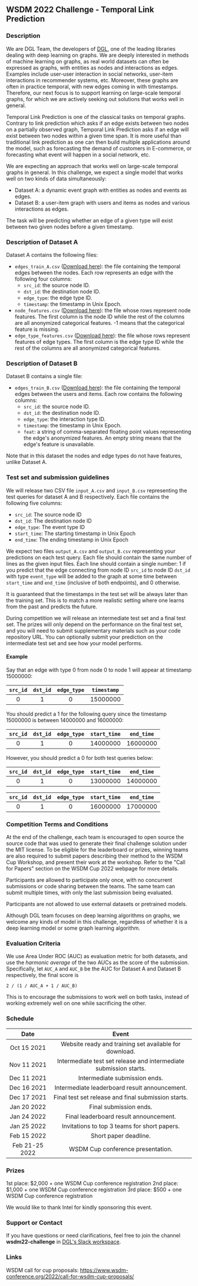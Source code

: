## WSDM 2022 Challenge - Temporal Link Prediction

### Description

We are DGL Team, the developers of [DGL](https://www.dgl.ai), one of the leading libraries dealing with deep learning on graphs.  We are deeply interested in methods of machine learning on graphs, as real world datasets can often be expressed as graphs, with entities as nodes and interactions as edges.  Examples include user-user interaction in social networks, user-item interactions in recommender systems, etc.  Moreover, these graphs are often in practice temporal, with new edges coming in with timestamps.  Therefore, our next focus is to support learning on large-scale temporal graphs, for which we are actively seeking out solutions that works well in general.

Temporal Link Prediction is one of the classical tasks on temporal graphs.  Contrary to link prediction which asks if an edge exists between two nodes on a partially observed graph, Temporal Link Prediction asks if an edge will exist between two nodes within a given time span.  It is more useful than traditional link prediction as one can then build multiple applications around the model, such as forecasting the demand of customers in E-commerce, or forecasting what event will happen in a social network, etc.

We are expecting an approach that works well on large-scale temporal graphs in general.  In this challenge, we expect a single model that works well on two kinds of data simultaneously:

* Dataset A: a dynamic event graph with entities as nodes and events as edges.
* Dataset B: a user-item graph with users and items as nodes and various interactions as edges.

The task will be predicting whether an edge of a given type will exist between two given nodes before a given timestamp.

### Description of Dataset A

Dataset A contains the following files:

* `edges_train_A.csv` ([Download here](https://data.dgl.ai/dataset/WSDMCup2022/edges_train_A.csv.gz)): the file containing the temporal edges between the nodes.  Each row represents an edge with the following four columns:
  * `src_id`: the source node ID.
  * `dst_id`: the destination node ID.
  * `edge_type`: the edge type ID.
  * `timestamp`: the timestamp in Unix Epoch.
* `node_features.csv` ([Download here](https://data.dgl.ai/dataset/WSDMCup2022/node_features.csv.gz)): the file whose rows represent node features.  The first column is the node ID while the rest of the columns are all anonymized categorical features.  -1 means that the categorical feature is missing.
* `edge_type_features.csv` ([Download here](https://data.dgl.ai/dataset/WSDMCup2022/edge_type_features.csv.gz)): the file whose rows represent features of edge types.  The first column is the edge type ID while the rest of the columns are all anonymized categorical features.

### Description of Dataset B

Dataset B contains a single file:

* `edges_train_B.csv` ([Download here](https://data.dgl.ai/dataset/WSDMCup2022/edges_train_B.csv.gz)): the file containing the temporal edges between the users and items.  Each row contains the following columns:
  * `src_id`: the source node ID.
  * `dst_id`: the destination node ID.
  * `edge_type`: the interaction type ID.
  * `timestamp`: the timestamp in Unix Epoch.
  * `feat`: a string of comma-separated floating point values representing the edge's anonymized features.  An empty string means that the edge's feature is unavailable.

Note that in this dataset the nodes and edge types do not have features, unlike Dataset A.

### Test set and submission guidelines

We will release two CSV file `input_A.csv` and `input_B.csv` representing the test queries for dataset A and B respectively.  Each file contains the following five columns:

* `src_id`: The source node ID
* `dst_id`: The destination node ID
* `edge_type`: The event type ID
* `start_time`: The starting timestamp in Unix Epoch
* `end_time`: The ending timestamp in Unix Epoch

We expect two files `output_A.csv` and `output_B.csv` representing your predictions on each test query.  Each file should contain the same number of lines as the given input files.  Each line should contain a single number: 1 if you predict that the edge connecting from node ID `src_id` to node ID `dst_id` with type `event_type` will be added to the graph at some time between `start_time` and `end_time` (inclusive of both endpoints), and 0 otherwise.

It is guaranteed that the timestamps in the test set will be always later than the training set.  This is to match a more realistic setting where one learns from the past and predicts the future.

During competition we will release an intermediate test set and a final test set.  The prizes will only depend on the performance on the final test set, and you will need to submit supplementary materials such as your code repository URL.  You can optionally submit your prediction on the intermediate test set and see how your model performs.

#### Example

Say that an edge with type 0 from node 0 to node 1 will appear at timestamp 15000000:

| `src_id` | `dst_id` | `edge_type` | `timestamp` |
|:--------:|:--------:|:-----------:|:-----------:|
| 0        | 1        | 0           | 15000000    |

You should predict a 1 for the following query since the timestamp 15000000 is between 14000000 and 16000000:

| `src_id` | `dst_id` | `edge_type` | `start_time` | `end_time` |
|:--------:|:--------:|:-----------:|:------------:|:----------:|
| 0        | 1        | 0           | 14000000     | 16000000   |

However, you should predict a 0 for both test queries below:

| `src_id` | `dst_id` | `edge_type` | `start_time` | `end_time` |
|:--------:|:--------:|:-----------:|:------------:|:----------:|
| 0        | 1        | 0           | 13000000     | 14000000   |

| `src_id` | `dst_id` | `edge_type` | `start_time` | `end_time` |
|:--------:|:--------:|:-----------:|:------------:|:----------:|
| 0        | 1        | 0           | 16000000     | 17000000   |

### Competition Terms and Conditions

At the end of the challenge, each team is encouraged to open source the source code that was used to generate their final challenge solution under the MIT license. To be eligible for the leaderboard or prizes, winning teams are also required to submit papers describing their method to the WSDM Cup Workshop, and present their work at the workshop.  Refer to the "Call for Papers" section on the WSDM Cup 2022 webpage for more details.

Participants are allowed to participate only once, with no concurrent submissions or code sharing between the teams.  The same team can submit multiple times, with only the last submission being evaluated.

Participants are not allowed to use external datasets or pretrained models.

Although DGL team focuses on deep learning algorithms on graphs, we welcome any kinds of model in this challenge, regardless of whether it is a deep learning model or some graph learning algorithm.

### Evaluation Criteria

We use Area Under ROC (AUC) as evaluation metric for both datasets, and use the *harmonic average* of the two AUCs as the score of the submission.  Specifically, let `AUC_A` and `AUC_B` be the AUC for Dataset A and Dataset B respectively, the final score is

```
2 / (1 / AUC_A + 1 / AUC_B)
```

This is to encourage the submissions to work well on both tasks, instead of working extremely well on one while sacrificing the other.

### Schedule

| Date                         | Event                                                                        |
|:----------------------------:|:----------------------------------------------------------------------------:|
| Oct 15 2021                  | Website ready and training set available for download.                       |
| Nov 11 2021                  | Intermediate test set release and intermediate submission starts.            |
| Dec 11 2021                  | Intermediate submission ends.                                                |
| Dec 16 2021                  | Intermediate leaderboard result announcement.                                |
| Dec 17 2021                  | Final test set release and final submission starts.                          |
| Jan 20 2022                  | Final submission ends.                                                       |
| Jan 24 2022                  | Final leaderboard result announcement.                                       |
| Jan 25 2022                  | Invitations to top 3 teams for short papers.                                 |
| Feb 15 2022                  | Short paper deadline.                                                        |
| Feb 21-25 2022               | WSDM Cup conference presentation.                                            |

### Prizes

1st place: $2,000 + one WSDM Cup conference registration
2nd place: $1,000 + one WSDM Cup conference registration
3rd place: $500 + one WSDM Cup conference registration

We would like to thank Intel for kindly sponsoring this event.

### Support or Contact

If you have questions or need clarifications, feel free to join the channel **wsdm22-challenge** in [DGL's Slack workspace](https://join.slack.com/t/deep-graph-library/shared_invite/zt-eb4ict1g-xcg3PhZAFAB8p6dtKuP6xQ).

### Links

WSDM call for cup proposals: https://www.wsdm-conference.org/2022/call-for-wsdm-cup-proposals/
